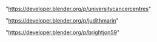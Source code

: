 "https://developer.blender.org/p/universitycancercentres"

"https://developer.blender.org/p/judithmarin"

"https://developer.blender.org/p/brightjon59"

